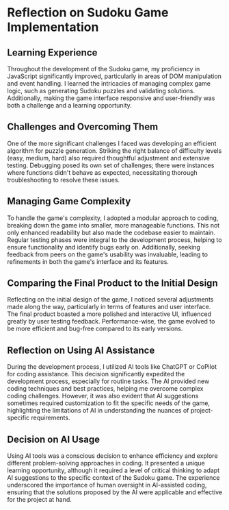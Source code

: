 # Reflection on Sudoku Game Implementation

## Learning Experience

Throughout the development of the Sudoku game, my proficiency in JavaScript significantly improved, particularly in areas of DOM manipulation and event handling. I learned the intricacies of managing complex game logic, such as generating Sudoku puzzles and validating solutions. Additionally, making the game interface responsive and user-friendly was both a challenge and a learning opportunity.

## Challenges and Overcoming Them

One of the more significant challenges I faced was developing an efficient algorithm for puzzle generation. Striking the right balance of difficulty levels (easy, medium, hard) also required thoughtful adjustment and extensive testing. Debugging posed its own set of challenges; there were instances where functions didn't behave as expected, necessitating thorough troubleshooting to resolve these issues.

## Managing Game Complexity

To handle the game's complexity, I adopted a modular approach to coding, breaking down the game into smaller, more manageable functions. This not only enhanced readability but also made the codebase easier to maintain. Regular testing phases were integral to the development process, helping to ensure functionality and identify bugs early on. Additionally, seeking feedback from peers on the game's usability was invaluable, leading to refinements in both the game's interface and its features.

## Comparing the Final Product to the Initial Design

Reflecting on the initial design of the game, I noticed several adjustments made along the way, particularly in terms of features and user interface. The final product boasted a more polished and interactive UI, influenced greatly by user testing feedback. Performance-wise, the game evolved to be more efficient and bug-free compared to its early versions.

## Reflection on Using AI Assistance

During the development process, I utilized AI tools like ChatGPT or CoPilot for coding assistance. This decision significantly expedited the development process, especially for routine tasks. The AI provided new coding techniques and best practices, helping me overcome complex coding challenges. However, it was also evident that AI suggestions sometimes required customization to fit the specific needs of the game, highlighting the limitations of AI in understanding the nuances of project-specific requirements.

## Decision on AI Usage

Using AI tools was a conscious decision to enhance efficiency and explore different problem-solving approaches in coding. It presented a unique learning opportunity, although it required a level of critical thinking to adapt AI suggestions to the specific context of the Sudoku game. The experience underscored the importance of human oversight in AI-assisted coding, ensuring that the solutions proposed by the AI were applicable and effective for the project at hand.
